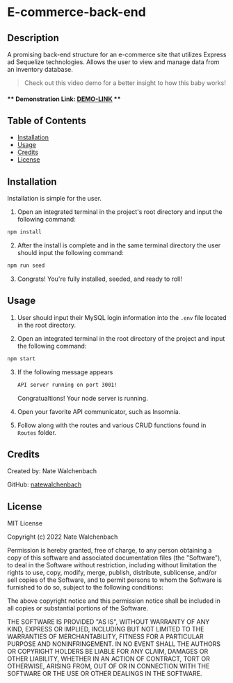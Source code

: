 # E-commerce-back-end

## Description

A promising back-end structure for an e-commerce site that utilizes Express ad Sequelize technologies. Allows the user to view and manage data from an inventory database.

> Check out this video demo for a better insight to how this baby works!

#### ** Demonstration Link: [DEMO-LINK](https://drive.google.com/file/d/1_7IXHm7KCVRnss7Hc4Lx-VfbKFrKwam-/view?usp=sharing) **

## Table of Contents

- [Installation](#installation)
- [Usage](#usage)
- [Credits](#credits)
- [License](#license)

## Installation

Installation is simple for the user.

1. Open an integrated terminal in the project's root directory and input the following command:

```bash
npm install
```

2. After the install is complete and in the same terminal directory the user should input the following command:

```bash
npm run seed
```

3. Congrats! You're fully installed, seeded, and ready to roll!

## Usage

1. User should input their MySQL login information into the `.env` file located in the root directory.

2. Open an integrated terminal in the root directory of the project and input the following command:

```bash
npm start
```

3. If the following message appears

   ```bash
   API server running on port 3001!
   ```

   Congratualtions! Your node server is running.

4. Open your favorite API communicator, such as Insomnia.

5. Follow along with the routes and various CRUD functions found in `Routes` folder.

## Credits

Created by: Nate Walchenbach

GitHub: [natewalchenbach](https://github.com/natewalchenbach)

## License

MIT License

Copyright (c) 2022 Nate Walchenbach

Permission is hereby granted, free of charge, to any person obtaining a copy
of this software and associated documentation files (the "Software"), to deal
in the Software without restriction, including without limitation the rights
to use, copy, modify, merge, publish, distribute, sublicense, and/or sell
copies of the Software, and to permit persons to whom the Software is
furnished to do so, subject to the following conditions:

The above copyright notice and this permission notice shall be included in all
copies or substantial portions of the Software.

THE SOFTWARE IS PROVIDED "AS IS", WITHOUT WARRANTY OF ANY KIND, EXPRESS OR
IMPLIED, INCLUDING BUT NOT LIMITED TO THE WARRANTIES OF MERCHANTABILITY,
FITNESS FOR A PARTICULAR PURPOSE AND NONINFRINGEMENT. IN NO EVENT SHALL THE
AUTHORS OR COPYRIGHT HOLDERS BE LIABLE FOR ANY CLAIM, DAMAGES OR OTHER
LIABILITY, WHETHER IN AN ACTION OF CONTRACT, TORT OR OTHERWISE, ARISING FROM,
OUT OF OR IN CONNECTION WITH THE SOFTWARE OR THE USE OR OTHER DEALINGS IN THE
SOFTWARE.
